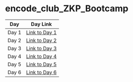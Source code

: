 # encode_club_ZKP_Bootcamp

| Day   | Day Link                                      |
| ----- | --------------------------------------------- |
| Day 1 | [Link to Day 1](https://youtu.be/LrwvJawQ_bo) |
| Day 2 | [Link to Day 2](https://youtu.be/7Q7MJ_h8bvA) |
| Day 3 | [Link to Day 3](https://youtu.be/NElBi0yxMa8) |
| Day 4 | [Link to Day 4](https://youtu.be/po1y--G0Ay4) |
| Day 5 | [Link to Day 5](https://youtu.be/uX8SlADb2G4) |
| Day 6 | [Link to Day 6](https://youtu.be/tZdJ9NQky3I) |
